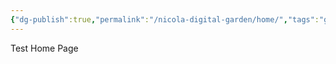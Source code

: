 ```yaml
---
{"dg-publish":true,"permalink":"/nicola-digital-garden/home/","tags":"gardenEntry","dgHomeLink":true,"dgPassFrontmatter":false}
---
```



Test Home Page